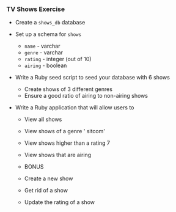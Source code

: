 ### TV Shows Exercise

* Create  a `shows_db` database
* Set up a schema for `shows`
  * `name` - varchar
  * `genre` - varchar
  * `rating` - integer (out of 10)
  * `airing` - boolean
* Write a Ruby seed script to seed your database with 6 shows
  * Create shows of 3 different genres
  * Ensure a good ratio of airing to non-airing shows

* Write a Ruby application that will allow users to
  * View all shows
  * View shows of a genre ' sitcom'
  * View shows higher than a rating 7
  * View shows that are airing

  * BONUS
  * Create a new show
  * Get rid of a show
  * Update the rating of a show

